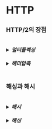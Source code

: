 # HTTP

### HTTP/2의 장점

<br>

<details>
<summary><b><i>멀티플렉싱</b></i></summary>
<div markdown="1">
    <ul>
      <li><b><i>여러 개의 스트림을 사용하여 송수신하는 기능</i></b></li>
    </ul>
</div>
</details>

<br>

<details>
<summary><b><i>헤더압축</b></i></summary>
<div markdown="1">
    <ul>
      <li><b><i>허프만 코딩 압축 알고리즘을 사용하여 헤더를 압축</i></b></li>
    </ul>
</div>
</details>

<br>

### 해싱과 해시

<br>

<details>
<summary><b><i>해시</b></i></summary>
<div markdown="1">
    <ul>
      <li><b><i>다양한 길이를 가진 데이터를 공저된 길이를 가진 데이터로 매핑한 값</i></b></li>
    </ul>
</div>
</details>

<br>

<details>
<summary><b><i>해싱</b></i></summary>
<div markdown="1">
    <ul>
      <li> 임의의 데이터를 <b><i>해시</i></b>로 바꿔주는 일이며 해시 함수가 이를 담당함</li>
    </ul>
</div>
</details>